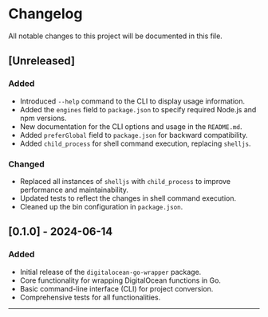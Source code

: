 # Changelog

All notable changes to this project will be documented in this file.

## [Unreleased]

### Added
- Introduced `--help` command to the CLI to display usage information.
- Added the `engines` field to `package.json` to specify required Node.js and npm versions.
- New documentation for the CLI options and usage in the `README.md`.
- Added `preferGlobal` field to `package.json` for backward compatibility.
- Added `child_process` for shell command execution, replacing `shelljs`.

### Changed
- Replaced all instances of `shelljs` with `child_process` to improve performance and maintainability.
- Updated tests to reflect the changes in shell command execution.
- Cleaned up the bin configuration in `package.json`.


## [0.1.0] - 2024-06-14

### Added
- Initial release of the `digitalocean-go-wrapper` package.
- Core functionality for wrapping DigitalOcean functions in Go.
- Basic command-line interface (CLI) for project conversion.
- Comprehensive tests for all functionalities.

---


